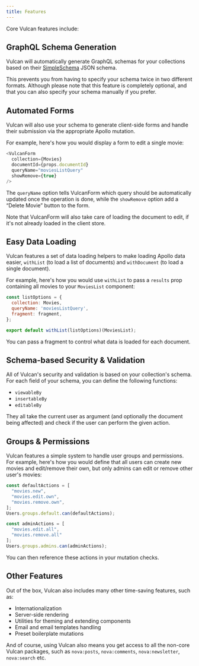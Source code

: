 ```yaml
---
title: Features
---
```


Core Vulcan features include:

## GraphQL Schema Generation

Vulcan will automatically generate GraphQL schemas for your collections based on their [SimpleSchema](https://github.com/aldeed/meteor-simple-schema) JSON schema. 

This prevents you from having to specify your schema twice in two different formats. Although please note that this feature is completely optional, and that you can also specify your schema manually if you prefer. 

## Automated Forms

Vulcan will also use your schema to generate client-side forms and handle their submission via the appropriate Apollo mutation. 

For example, here's how you would display a form to edit a single movie:

```js
<VulcanForm 
  collection={Movies} 
  documentId={props.documentId}
  queryName="moviesListQuery"
  showRemove={true}
/>
```

The `queryName` option tells VulcanForm which query should be automatically updated once the operation is done, while the `showRemove` option add a “Delete Movie” button to the form. 

Note that VulcanForm will also take care of loading the document to edit, if it's not already loaded in the client store. 

## Easy Data Loading

Vulcan features a set of data loading helpers to make loading Apollo data easier, `withList` (to load a list of documents) and `withDocument` (to load a single document). 

For example, here's how you would use `withList` to pass a `results` prop containing all movies to your `MoviesList` component:

```js
const listOptions = {
  collection: Movies,
  queryName: 'moviesListQuery',
  fragment: fragment,
};

export default withList(listOptions)(MoviesList);
```

You can pass a fragment to control what data is loaded for each document.

## Schema-based Security & Validation

All of Vulcan's security and validation is based on your collection's schema. For each field of your schema, you can define the following functions:

- `viewableBy`
- `insertableBy`
- `editableBy`

They all take the current user as argument (and optionally the document being affected) and check if the user can perform the given action. 

## Groups & Permissions

Vulcan features a simple system to handle user groups and permissions. For example, here's how you would define that all users can create new movies and edit/remove their own, but only admins can edit or remove other user's movies:

```js
const defaultActions = [
  "movies.new",
  "movies.edit.own",
  "movies.remove.own",
];
Users.groups.default.can(defaultActions);

const adminActions = [
  "movies.edit.all",
  "movies.remove.all"
];
Users.groups.admins.can(adminActions);
```

You can then reference these actions in your mutation checks. 

## Other Features

Out of the box, Vulcan also includes many other time-saving features, such as:

- Internationalization
- Server-side rendering
- Utilities for theming and extending components
- Email and email templates handling
- Preset boilerplate mutations

And of course, using Vulcan also means you get access to all the non-core Vulcan packages, such as `nova:posts`, `nova:comments`, `nova:newsletter`, `nova:search` etc.
